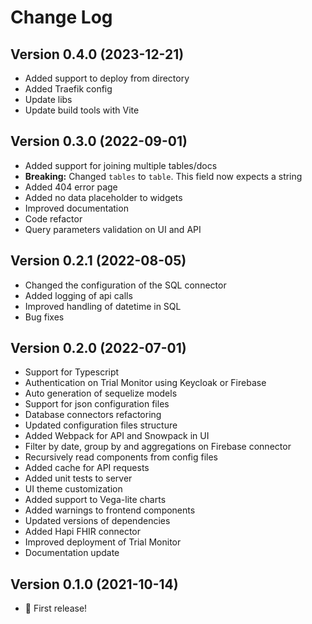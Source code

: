 # Change Log

## Version 0.4.0 (2023-12-21)

- Added support to deploy from directory
- Added Traefik config
- Update libs
- Update build tools with Vite

## Version 0.3.0 (2022-09-01)

- Added support for joining multiple tables/docs
- **Breaking:** Changed `tables` to `table`. This field now expects a string
- Added 404 error page
- Added no data placeholder to widgets
- Improved documentation
- Code refactor
- Query parameters validation on UI and API

## Version 0.2.1 (2022-08-05)

- Changed the configuration of the SQL connector
- Added logging of api calls
- Improved handling of datetime in SQL
- Bug fixes

## Version 0.2.0 (2022-07-01)

- Support for Typescript
- Authentication on Trial Monitor using Keycloak or Firebase
- Auto generation of sequelize models
- Support for json configuration files
- Database connectors refactoring
- Updated configuration files structure
- Added Webpack for API and Snowpack in UI
- Filter by date, group by and aggregations on Firebase connector
- Recursively read components from config files
- Added cache for API requests
- Added unit tests to server
- UI theme customization
- Added support to Vega-lite charts
- Added warnings to frontend components
- Updated versions of dependencies
- Added Hapi FHIR connector
- Improved deployment of Trial Monitor
- Documentation update

## Version 0.1.0 (2021-10-14)

- 🎉 First release!
